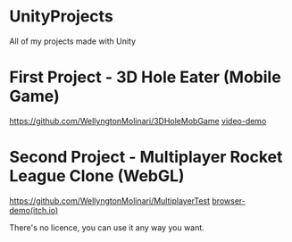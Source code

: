 # UnityProjects
All of my projects made with Unity

# First Project - 3D Hole Eater (Mobile Game)
https://github.com/WellyngtonMolinari/3DHoleMobGame
[video-demo](https://www.youtube.com/watch?v=usui98GErmU&ab_channel=WellyngtonDev)

# Second Project - Multiplayer Rocket League Clone (WebGL)
https://github.com/WellyngtonMolinari/MultiplayerTest
[browser-demo(itch.io)](https://wellyngtonmolinari.itch.io/multiplayertest)

There's no licence, you can use it any way you want.
